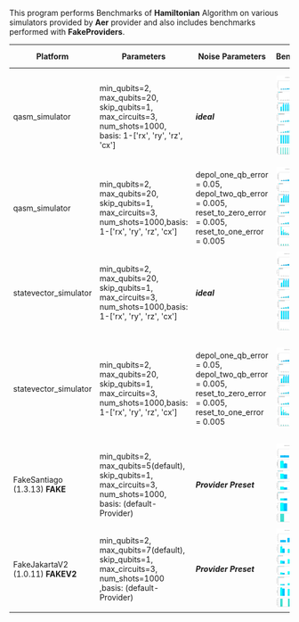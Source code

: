 This program performs Benchmarks of **Hamiltonian** Algorithm on various simulators provided by **Aer** provider and also includes benchmarks performed with **FakeProviders**.


|Platform|Parameters|Noise Parameters|Benchmarks|Volumetric Positioning|Remarks|
|--------|----------|----------------|----------|----------------------|-------|
|qasm_simulator |min_qubits=2, max_qubits=20, skip_qubits=1, max_circuits=3, num_shots=1000, basis: 1-['rx', 'ry', 'rz', 'cx']|***ideal***|![Test-1](1.jpg)|![Test-1-QV](1-QV.jpg)|Qasm simulator supports upto **31** qubits. Pre Calculated data is limited only upto **20** Qubits.|
|qasm_simulator |min_qubits=2, max_qubits=20, skip_qubits=1, max_circuits=3, num_shots=1000,basis: 1-['rx', 'ry', 'rz', 'cx']|depol_one_qb_error = 0.05, depol_two_qb_error = 0.005, reset_to_zero_error = 0.005, reset_to_one_error = 0.005|![Test-2](2.jpg)|![Test-2-QV](2-QV.jpg)|Pre Calculated data is limited only upto **20** Qubits.|
|statevector_simulator |min_qubits=2, max_qubits=20, skip_qubits=1, max_circuits=3, num_shots=1000,basis: 1-['rx', 'ry', 'rz', 'cx']|***ideal***|![Test-3](3.jpg)|![Test-3-QV](3-QV.jpg)|Pre Calculated data is limited only upto **20** Qubits.|
|statevector_simulator |min_qubits=2, max_qubits=20, skip_qubits=1, max_circuits=3, num_shots=1000,basis: 1-['rx', 'ry', 'rz', 'cx']|depol_one_qb_error = 0.05, depol_two_qb_error = 0.005, reset_to_zero_error = 0.005, reset_to_one_error = 0.005|![Test-4](4.jpg)|![Test-4-QV](4-QV.jpg)|Statevector simulator supports upto **31** qubits. But, Pre Calculated data is limited only upto **20** Qubits.|
|FakeSantiago (1.3.13) **FAKE**|min_qubits=2, max_qubits=5(default), skip_qubits=1, max_circuits=3, num_shots=1000, basis: (default-Provider)|***Provider Preset***|![Test-5](5.jpg)|![Test-5-QV](5-QV.jpg)|This is Fake Backend with maximum supported qubits **5**.|
|FakeJakartaV2 (1.0.11) **FAKEV2**|min_qubits=2, max_qubits=7(default), skip_qubits=1, max_circuits=3, num_shots=1000 ,basis: (default-Provider)|***Provider Preset***|![Test-6](6.jpg)|![Test-6-QV](6-QV.jpg)|This is Fake Backend *(version-2)* with maximum supported qubits **7**|